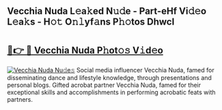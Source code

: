## Vecchia Nuda L𝚎a𝚔ed N𝚞𝚍e - Part-eHf Vi𝚍𝚎o L𝚎a𝚔s - H𝚘𝚝 O𝚗𝚕yf𝚊ns P𝚑𝚘tos DhwcI

# <h2><a href="http://kf0xmb.oniu.top/?m=Vecchia+Nuda">🔗👉 🔴 Vecchia Nuda P𝚑ot𝚘𝚜 V𝚒d𝚎o</a></h2>

[![Vecchia Nuda Nu𝚍e𝚜](https://i.imgur.com/0qMVB7G.gif)](http://kf0xmb.oniu.top/?m=Vecchia+Nuda)
Social media influencer Vecchia Nuda, famed for disseminating dance and lifestyle knowledge, through presentations and personal blogs. Gifted acrobat partner Vecchia Nuda, famed for their exceptional skills and accomplishments in performing acrobatic feats with partners.  
